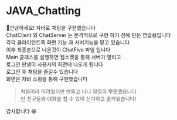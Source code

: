 # JAVA_Chatting
💛안녕하세요! 자바로 채팅을 구현했습니다 </br>
ChatClient 와 ChatServer 는 본격적으로 구현 하기 전에 만든 연습용입니다 </br>
각각 클라이언트쪽 화면 기능 과 서버기능을 맡고 있습니다 </br>
이후 최종본으로 나온것이 ChatFive 파일 입니다 </br>
Main 클래스를 실행하면 웹소켓을 통해 서버가 열리고 </br>
로그인 판넬이 사용자의 화면에 나오게 됩니다 </br>
로그인 후 채팅을 즐길수 있습니다 </br>
화면은 자바 스윙을 통해 구현했습니다 </br>
>처음이라 어려웠지만 만들고 나니 굉장히 뿌듯했습니다 </br>
>반 친구들과 대화를 할 수 있어 신기하고 즐거웠습니다!</br>


감사합니다 :smile:

